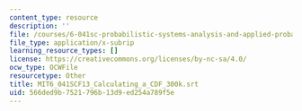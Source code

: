 ```yaml
---
content_type: resource
description: ''
file: /courses/6-041sc-probabilistic-systems-analysis-and-applied-probability-fall-2013/566ded9b7521796b13d9ed254a789f5e_MIT6_041SCF13_Calculating_a_CDF_300k.srt
file_type: application/x-subrip
learning_resource_types: []
license: https://creativecommons.org/licenses/by-nc-sa/4.0/
ocw_type: OCWFile
resourcetype: Other
title: MIT6_041SCF13_Calculating_a_CDF_300k.srt
uid: 566ded9b-7521-796b-13d9-ed254a789f5e
---
```

